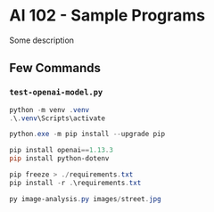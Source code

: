 # AI 102 - Sample Programs

Some description

## Few Commands

### `test-openai-model.py`

```powershell
python -m venv .venv
.\.venv\Scripts\activate

python.exe -m pip install --upgrade pip

pip install openai==1.13.3
pip install python-dotenv

pip freeze > ./requirements.txt
pip install -r .\requirements.txt

py image-analysis.py images/street.jpg
```

